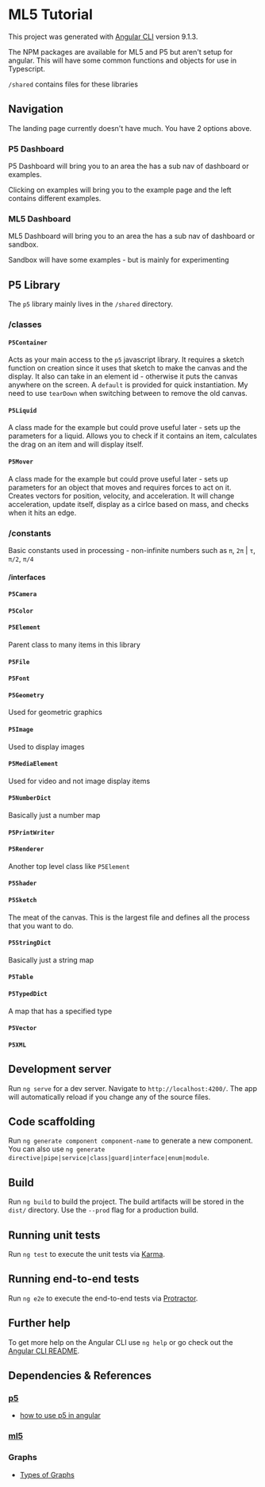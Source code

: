 # ML5 Tutorial

This project was generated with [Angular CLI](https://github.com/angular/angular-cli) version 9.1.3.

The NPM packages are available for ML5 and P5 but aren't setup for angular. This will have some common functions and objects for use in Typescript.

`/shared` contains files for these libraries

## Navigation

The landing page currently doesn't have much. You have 2 options above.

### P5 Dashboard

P5 Dashboard will bring you to an area the has a sub nav of dashboard or examples.

Clicking on examples will bring you to the example page and the left contains different examples.

### ML5 Dashboard

ML5 Dashboard will bring you to an area the has a sub nav of dashboard or sandbox.

Sandbox will have some examples - but is mainly for experimenting

## P5 Library

The `p5` library mainly lives in the `/shared` directory.

### /classes

#### `P5Container` 

Acts as your main access to the `p5` javascript library. It requires a sketch function
on creation since it uses that sketch to make the canvas and the display. It also can take in an
element id - otherwise it puts the canvas anywhere on the screen. A `default` is provided for
quick instantiation. My need to use `tearDown` when switching between to remove the old canvas.

#### `P5Liquid`

A class made for the example but could prove useful later - sets up the parameters for a liquid.
Allows you to check if it contains an item, calculates the drag on an item and will display itself.

#### `P5Mover`

A class made for the example but could prove useful later - sets up parameters for an object that
moves and requires forces to act on it. Creates vectors for position, velocity, and acceleration.
It will change acceleration, update itself, display as a cirlce based on mass, and checks when it hits an edge. 


### /constants

Basic constants used in processing - non-infinite numbers such as `π`, `2π` | `τ`, `π/2`, `π/4`


#### /interfaces

#### `P5Camera`

#### `P5Color`

#### `P5Element`

Parent class to many items in this library

#### `P5File`

#### `P5Font`

#### `P5Geometry`

Used for geometric graphics

#### `P5Image`

Used to display images

#### `P5MediaElement`

Used for video and not image display items

#### `P5NumberDict`

Basically just a number map

#### `P5PrintWriter`

#### `P5Renderer`

Another top level class like `P5Element`

#### `P5Shader`

#### `P5Sketch`

The meat of the canvas. This is the largest file and defines all the process that you want to do.

#### `P5StringDict`

Basically just a string map

#### `P5Table`

#### `P5TypedDict`

A map that has a specified type

#### `P5Vector`

#### `P5XML`




## Development server

Run `ng serve` for a dev server. Navigate to `http://localhost:4200/`. The app will automatically reload if you change any of the source files.

## Code scaffolding

Run `ng generate component component-name` to generate a new component. You can also use `ng generate directive|pipe|service|class|guard|interface|enum|module`.

## Build

Run `ng build` to build the project. The build artifacts will be stored in the `dist/` directory. Use the `--prod` flag for a production build.

## Running unit tests

Run `ng test` to execute the unit tests via [Karma](https://karma-runner.github.io).

## Running end-to-end tests

Run `ng e2e` to execute the end-to-end tests via [Protractor](http://www.protractortest.org/).

## Further help

To get more help on the Angular CLI use `ng help` or go check out the [Angular CLI README](https://github.com/angular/angular-cli/blob/master/README.md).

## Dependencies & References

### [p5](https://www.npmjs.com/package/p5)

* [how to use p5 in angular](https://stackoverflow.com/questions/49472433/how-to-use-p5-js-in-angular-5-application)

### [ml5](https://www.npmjs.com/package/ml5)

### Graphs

* [Types of Graphs](https://visme.co/blog/types-of-graphs/)
